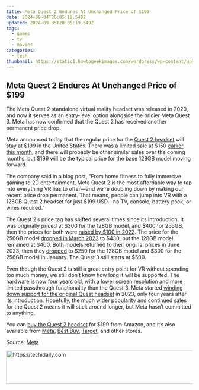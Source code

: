 ```yaml
---
title: Meta Quest 2 Endures At Unchanged Price of $199
date: 2024-09-04T20:05:19.549Z
updated: 2024-09-05T20:05:19.549Z
tags:
  - games
  - tv
  - movies
categories:
  - tech
thumbnail: https://static1.howtogeekimages.com/wordpress/wp-content/uploads/2024/04/52751623641_37178a63c2_o.jpg
---
```


## Meta Quest 2 Endures At Unchanged Price of $199

The Meta Quest 2 standalone virtual reality headset was released in 2020, and now it serves as an entry-level option alongside the pricier Meta Quest 3\. Meta has now confirmed that the Quest 2 has received another permanent price drop.

 Meta announced today that the regular price for the [Quest 2 headset](https://amazon.com/dp/B099VMT8VZ?tag=hotoge-20&ascsubtag=UUhtgUeUpU2002771&asc%5Frefurl=https%3A%2F%2Fwww.howtogeek.com%2Fmeta-quest-2-price-drop-199%2F&asc%5Fcampaign=Short-Term) will stay at $199 in the United States. There was a limited sale at $150 [earlier this month](https://youtube-docs.techidaily.com/24-movie-buffs-secret-2023-recommendations/), and there will probably be other similar sales over the coming months, but $199 will be the typical price for the base 128GB model moving forward.

 The company said in a blog post, “From home fitness to fully immersive gaming to 2D entertainment, Meta Quest 2 is the most affordable way to tap into everything VR has to offer—and we’re doubling down by making our recent price drop permanent. That means, people can jump into VR with a 128GB Quest 2 headset for just $199 USD—no TV, console, battery pack, or wires required.”

 The Quest 2’s price tag has shifted several times since its introduction. It was originally priced at $300 for the 128GB model, and $400 for 256GB, then the prices for both were [raised by $100 in 2022](https://desktop-recording.techidaily.com/updated-2024-approved-the-ultimate-guide-to-using-obs-for-gamers/). The price for the 256GB model [dropped in March 2023](https://youtube-docs.techidaily.com/ed-adopt-the-best-practices-of-live-streaming-with-google-meet-youtube/) to $430, but the 128GB model remained at $400\. Both models returned to their original prices in June 2023, then they [dropped](https://android-transfer.techidaily.com/in-2024-6-ways-to-transfer-contacts-from-huawei-p60-to-iphone-drfone-by-drfone-transfer-from-android-transfer-from-android/) to $250 for the 128GB model and $300 for the 256GB model in January. The Quest 3 still starts at $500.

 Even though the Quest 2 is still a great entry point for VR without spending too much money, we still don’t know how long it will be supported. The hardware is now four years old, with a lower screen resolution and more limited passthrough functionality than the Quest 3\. Meta started [winding down support for the original Quest headset](https://instagram-videos.techidaily.com/updated-in-2024-enhancing-your-contents-impact-smart-utilization-of-igtv-hashtags/) in 2023, only four years after its introduction. Hopefully, the much wider popularity and continued sales for the Quest 2 means it will stick around longer, but Meta hasn’t committed to anything.

 You can [buy the Quest 2 headset](https://amazon.com/dp/B099VMT8VZ?tag=hotoge-20&ascsubtag=UUhtgUeUpU2002771&asc%5Frefurl=https%3A%2F%2Fwww.howtogeek.com%2Fmeta-quest-2-price-drop-199%2F&asc%5Fcampaign=Short-Term) for $199 from Amazon, and it’s also available from [Meta](https://www.meta.com/quest/products/quest-2/), [Best Buy](https://shop-links.co/link/?exclusive=1&publisher_slug=itechdaily19598&url=https%3A%2F%2Fwww.bestbuy.com%2Fsite%2Fmeta-quest-2-advanced-all-in-one-virtual-reality-headset-128gb-gray%2F6473553.p%3FskuId%3D6473553), [Target](https://shop-links.co/link/?exclusive=1&publisher_slug=itechdaily19598&url=https%3A%2F%2Fwww.target.com%2Fp%2Fmeta-quest-2-all-in-one-wireless-vr-headset-128gb%2F-%2FA-83984421), and other stores.

 Source: [Meta](https://www.meta.com/blog/quest/price-drop-vr-quest-2-199/)

<ins class="adsbygoogle"
     style="display:block"
     data-ad-format="autorelaxed"
     data-ad-client="ca-pub-7571918770474297"
     data-ad-slot="1223367746"></ins>



<ins class="adsbygoogle"
     style="display:block"
     data-ad-client="ca-pub-7571918770474297"
     data-ad-slot="8358498916"
     data-ad-format="auto"
     data-full-width-responsive="true"></ins>



<!-- affiliate ads begin -->
<a href="https://appsumo.8odi.net/c/5597632/2118326/7443" target="_top" id="2118326">
  <img src="//a.impactradius-go.com/display-ad/7443-2118326" border="0" alt="https://techidaily.com" width="728" height="90"/>
</a>
<img height="0" width="0" src="https://appsumo.8odi.net/i/5597632/2118326/7443" style="position:absolute;visibility:hidden;" border="0" />
<!-- affiliate ads end -->